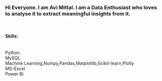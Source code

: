 ### Hi Everyone. I am Avi Mittal. I am a Data Enthusiast who loves to analyse it to extract meaningful insights from it.
<br>

#### Skills: 
<br>
Python 
<br>
MySQL
<br>
Machine Learning,Numpy,Pandas,Matplotlib,Scikit-learn,Plotly
<br>
MS-Excel
<br>
Power Bi


<!--
**avii-07/avii-07** is a ✨ _special_ ✨ repository because its `README.md` (this file) appears on your GitHub profile.

Here are some ideas to get you started:

- 🔭 I’m currently working on ...
- 🌱 I’m currently learning ...
- 👯 I’m looking to collaborate on ...
- 🤔 I’m looking for help with ...
- 💬 Ask me about ...
- 📫 How to reach me: ...
- 😄 Pronouns: ...
- ⚡ Fun fact: ...
-->
